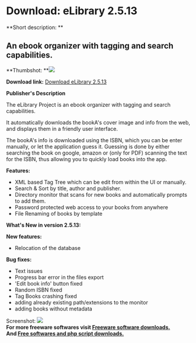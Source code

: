 # Download: eLibrary 2.5.13

**Short description: **

## An ebook organizer with tagging and search capabilities.

  
**Thumbshot: **![](http://www.freewarefiles.com/screenshot/elibrary2_md.jpg)   
  
**Download link:** [Download eLibrary 2.5.13](http://freesoftwares.boysofts.com/ELibrary_program_50200.html)  
  

**Publisher's Description**  
  

The eLibrary Project is an ebook organizer with tagging and search
capabilities.

It automatically downloads the bookA's cover image and info from the web, and
displays them in a friendly user interface.

The bookA's info is downloaded using the ISBN, which you can be enter
manually, or let the application guess it. Guessing is done by either
searching the book on google, amazon or (only for PDF) scanning the text for
the ISBN, thus allowing you to quickly load books into the app.

**Features:**

  * XML based Tag Tree which can be edit from within the UI or manually. 
  * Search & Sort by title, author and publisher. 
  * Directory monitor that scans for new books and automatically prompts to add them. 
  * Password protected web access to your books from anywhere 
  * File Renaming of books by template 

**What's New in version 2.5.13:**

**New features:**

  * Relocation of the database 

**Bug fixes:**

  * Text issues 
  * Progress bar error in the files export 
  * 'Edit book info' button fixed 
  * Random ISBN fixed 
  * Tag Books crashing fixed 
  * adding already existing path/extensions to the monitor 
  * adding books without metadata 

  
  
Screenshot: ![](http://www.freewarefiles.com/screenshot/elibrary2.jpg)  
**For more freeware softwares visit [Freeware software downloads.](http://freesoftwares.boysofts.com/)**   
**And [Free softwares and php script downloads.](http://www.boysofts.com/)**

